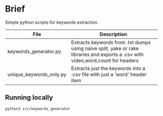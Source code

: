 # Brief
Simple python scripts for keywords extraction.

| File | Description |
| -----| ----- |
| keywords_generator.py | Extracts keywords from .txt dumps using naive split, yake or rake libraries and exports a .csv with video,word,count for headers |
| unique_keywords_only.py | Extracts just the keywords into a .csv file with just a 'word' header item |


## Running locally
`python3 src/keywords_generator`
